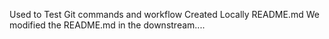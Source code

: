 
Used to Test Git commands and workflow
Created Locally README.md
We modified the README.md in the downstream....
